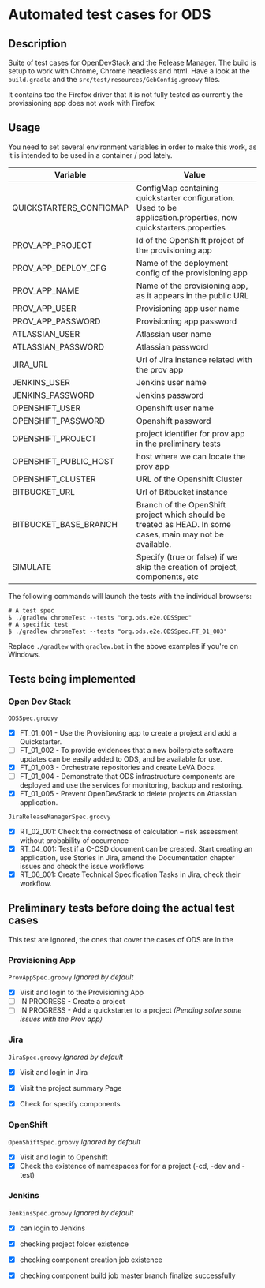 # Automated test cases for ODS

## Description
Suite of test cases for OpenDevStack and the Release Manager.
The build is setup to work with Chrome, Chrome headless and html. Have a look at the `build.gradle` and the `src/test/resources/GebConfig.groovy` files.

It contains too the Firefox driver that it is not fully tested as currently the provissioning app does not work with Firefox

## Usage
You need to set several environment variables in order to make this work, as it is intended to be used in a container / pod lately.

| Variable | Value |
|---|---|
| QUICKSTARTERS_CONFIGMAP | ConfigMap containing quickstarter configuration. Used to be application.properties, now quickstarters.properties |
| PROV_APP_PROJECT | Id of the OpenShift project of the provisioning app |
| PROV_APP_DEPLOY_CFG | Name of the deployment config of the provisioning app |
| PROV_APP_NAME | Name of the provisioning app, as it appears in the public URL |
| PROV_APP_USER | Provisioning app user name |
| PROV_APP_PASSWORD | Provisioning app password |
| ATLASSIAN_USER | Atlassian user name |
| ATLASSIAN_PASSWORD | Atlassian password |
| JIRA_URL | Url of Jira instance related with the prov app |
| JENKINS_USER | Jenkins user name |
| JENKINS_PASSWORD | Jenkins password |
| OPENSHIFT_USER | Openshift user name |
| OPENSHIFT_PASSWORD | Openshift password |
| OPENSHIFT_PROJECT | project identifier for prov app in the preliminary tests |
| OPENSHIFT_PUBLIC_HOST | host where we can locate the prov app |
| OPENSHIFT_CLUSTER | URL of the Openshift Cluster |
| BITBUCKET_URL | Url of Bitbucket instance |
| BITBUCKET_BASE_BRANCH | Branch of the OpenShift project which should be treated as HEAD. In some cases, main may not be available. |
| SIMULATE | Specify (true or false)  if we skip the creation of project, components, etc |

The following commands will launch the tests with the individual browsers:

```shell script
# A test spec
$ ./gradlew chromeTest --tests "org.ods.e2e.ODSSpec"
# A specific test
$ ./gradlew chromeTest --tests "org.ods.e2e.ODSSpec.FT_01_003"
```

Replace `./gradlew` with `gradlew.bat` in the above examples if you're on Windows.

## Tests being implemented
### Open Dev Stack
```ODSSpec.groovy```
- [x] FT_01_001 - Use the Provisioning app to create a project and add a Quickstarter.
- [ ] FT_01_002 - To provide evidences that a new boilerplate software updates can be easily added to ODS, and be available for use.
- [x] FT_01_003 - Orchestrate repositories and create LeVA Docs.
- [ ] FT_01_004 - Demonstrate that ODS infrastructure components are deployed and use the services for monitoring, backup and restoring.
- [x] FT_01_005 - Prevent OpenDevStack to delete projects on Atlassian application.

`JiraReleaseManagerSpec.groovy`
- [x] RT_02_001: Check the correctness of calculation – risk assessment without probability of occurrence
- [x] RT_04_001: Test if a C-CSD document can be created. Start creating an application, use Stories in Jira, amend the Documentation chapter issues and check the issue workflows
- [x] RT_06_001: Create Technical Specification Tasks in Jira, check their workflow.

## Preliminary tests before doing the actual test cases
This test are ignored, the ones that cover the cases of ODS are in the 
### Provisioning App
`ProvAppSpec.groovy`  *Ignored by default*
- [x] Visit and login to the Provisioning App
- [ ] IN PROGRESS - Create a project
- [ ] IN PROGRESS - Add a quickstarter to a project *(Pending solve some issues with the Prov app)*

### Jira
`JiraSpec.groovy` *Ignored by default*
- [x] Visit and login in Jira
- [x] Visit the project summary Page
- [x] Check for specify components


### OpenShift
`OpenShiftSpec.groovy` *Ignored by default*
- [x] Visit and login to Openshift
- [x] Check the existence of namespaces for for a project (-cd, -dev and -test)

### Jenkins
`JenkinsSpec.groovy` *Ignored by default*
- [x] can login to Jenkins
- [x] checking project folder existence
- [x] checking component creation job existence
- [x] checking component build job master branch finalize successfully








